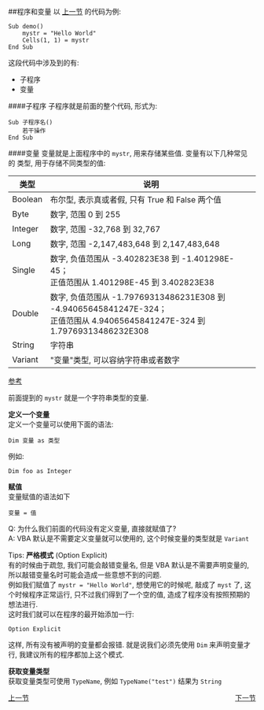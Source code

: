 ##程序和变量
以 [上一节](02.md) 的代码为例:   

```
Sub demo()    mystr = "Hello World"    Cells(1, 1) = mystrEnd Sub
```

这段代码中涉及到的有:  

* 子程序
* 变量

####子程序
子程序就是前面的整个代码, 形式为:

```
Sub 子程序名()
	若干操作
End Sub
```

####变量
变量就是上面程序中的 `mystr`, 用来存储某些值. 变量有以下几种常见的 类型, 用于存储不同类型的值:

类型|说明
---|---
Boolean|布尔型, 表示真或者假, 只有 True 和 False 两个值
Byte|数字, 范围 0 到 255
Integer|数字, 范围 -32,768 到 32,767
Long|数字, 范围 -2,147,483,648 到 2,147,483,648
Single|数字, 负值范围从 -3.402823E38 到 -1.401298E-45；<br/>正值范围从 1.401298E-45 到 3.402823E38
Double|数字, 负值范围从 -1.79769313486231E308 到 -4.94065645841247E-324；<br/>正值范围从 4.94065645841247E-324 到 1.79769313486232E308
String|字符串
Variant|"变量"类型, 可以容纳字符串或者数字

[参考](https://msdn.microsoft.com/zh-cn/library/office/jj692781.aspx) 

前面提到的 `mystr` 就是一个字符串类型的变量.

**定义一个变量**  
定义一个变量可以使用下面的语法:

```
Dim 变量 as 类型
```

例如:

```
Dim foo as Integer
```
**赋值**  
变量赋值的语法如下

```
变量 = 值
```

Q: 为什么我们前面的代码没有定义变量, 直接就赋值了?  
A: VBA 默认是不需要定义变量就可以使用的, 这个时候变量的类型就是 `Variant`

Tips: **严格模式** (Option Explicit)  
有的时候由于疏忽, 我们可能会敲错变量名, 但是 VBA 默认是不需要声明变量的, 所以敲错变量名时可能会造成一些意想不到的问题.  
例如我们赋值了 `mystr = "Hello World"`, 想使用它的时候呢, 敲成了 `myst` 了, 这个时候程序正常运行, 只不过我们得到了一个空的值, 造成了程序没有按照预期的想法进行.  
这时我们就可以在程序的最开始添加一行: 

```
Option Explicit
```
这样, 所有没有被声明的变量都会报错. 就是说我们必须先使用 `Dim` 来声明变量才行, 我建议所有的程序都加上这个模式.

**获取变量类型**  
获取变量类型可使用 `TypeName`, 例如 `TypeName("test")` 结果为 `String`

[上一节](02.md)  <span style="float:right"><a href="04.md">下一节</a></span>


